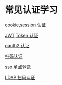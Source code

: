 <!--
 * @Author: hucheng
 * @Date: 2019-09-07 18:53:32
 * @Description: here is des
 -->
# 常见认证学习

[cookie,session 认证](docs/cookie_and_session.md)

[JWT,Token 认证](docs/JWT.md)

[oauth2 认证](docs/oauth.md)

[扫码认证](docs/qrcode.md)

[sso 单点登录](docs/sso.md)

[LDAP,扫码认证 ](docs/qrcode.md)
